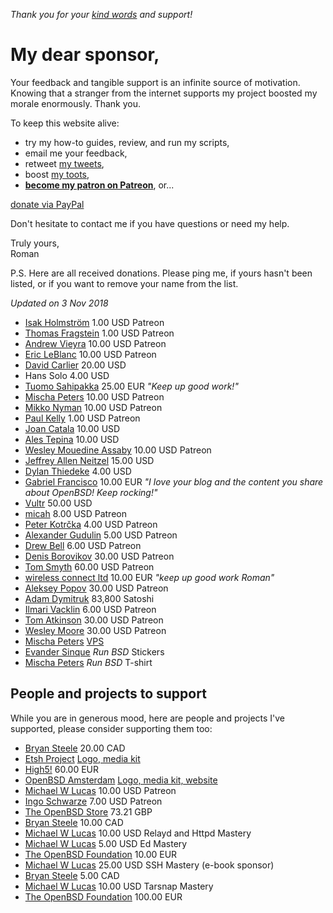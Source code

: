 _Thank you for your [kind words](words.html) and support!_

# My dear sponsor,

Your feedback and tangible support is an infinite source of motivation.
Knowing that a stranger from the internet supports my project boosted
my morale enormously. Thank you.

To keep this website alive:

- try my how-to guides, review, and run my scripts,
- email me your feedback,
- retweet [my tweets](https://twitter.com/romanzolotarev),
- boost [my toots](https://bsd.network/@romanzolotarev),
- **[become my patron on Patreon](/patreon.html)**, or...

<!-- - send satoshis to [`3MZ9d6NTsirYfjx9iJVieT2WCHnzBZckHd`](bitcoin://3MZ9d6NTsirYfjx9iJVieT2WCHnzBZckHd), -->

<a href="/paypal.html"><span class="button">donate via PayPal</span></a>

Don't hesitate to contact me if you have questions or need my help.

Truly yours,<br>
Roman

P.S. Here are all received donations. Please ping me, if yours hasn't
been listed, or if you want to remove your name from the list.

_Updated on 3 Nov 2018_

- [Isak Holmstr&ouml;m](https://www.patreon.com/iah/creators "03 Nov 2018") 1.00 USD Patreon
- [Thomas Fragstein](https://www.patreon.com/user/creators?u=3821228 "01 Nov 2018") 1.00 USD Patreon
- [Andrew Vieyra](https://www.patreon.com/andrewvieyra/creators "31 Oct 2018") 10.00 USD Patreon
- [Eric LeBlanc](https://www.patreon.com/user/creators?u=845703 "02 Oct 2018") 10.00 USD Patreon
- [David Carlier](https://twitter.com/devnexen "01 Oct 2018") 20.00 USD
- Hans Solo 4.00 USD
- [Tuomo Sahipakka](https://twitter.com/tuomosa "01 Oct 2018") 25.00 EUR _"Keep up good work!"_
- [Mischa Peters](https://www.patreon.com/user/creators?u=13855226 "29 Sep 2018") 10.00 USD Patreon
- [Mikko Nyman](https://www.patreon.com/user/creators?u=13641444 "18 Sep 2018") 10.00 USD Patreon
- [Paul Kelly](https://www.patreon.com/user?u=13444615 "08 Sep 2018") 1.00 USD Patreon
- [Joan Catala](https://twitter.com/joancatala "22 Aug 2018") 10.00 USD
- [Ales Tepina](https://twitter.com/alestepi "21 Aug 2018") 10.00 USD
- [Wesley Mouedine Assaby](https://twitter.com/wesley974 "20 Aug 2018") 10.00 USD Patreon
- [Jeffrey Allen Neitzel](https://jan.etsh.io/ "24 Jul 2018") 15.00 USD
- [Dylan Thiedeke](https://www.patreon.com/user/creators?u=2300411 "24 Jun 2018") 4.00 USD
- [Gabriel Francisco](https://twitter.com/fgbreel "8 Jun 2018") 10.00 EUR _"I love your blog and the content you share about OpenBSD! Keep rocking!"_
- [Vultr](https://www.vultr.com/?ref=7035749 "8 Jun 2018") 50.00 USD
- [micah](https://www.patreon.com/user/creators?u=4721204 "28 May 2018") 8.00 USD Patreon
- [Peter Kotr&#x10D;ka](https://www.patreon.com/pkotrcka/creators "Since 16 May 2018") 4.00 USD Patreon
- [Alexander Gudulin](https://www.patreon.com/agudulin/creators "Since 14 May 2018") 5.00 USD Patreon
- [Drew Bell](https://www.patreon.com/droob/creators "Since 29 Apr 2018") 6.00 USD Patreon
- [Denis Borovikov](https://www.patreon.com/user/creators?u=10926064 "Since 25 Apr 2018") 30.00 USD Patreon
- [Tom Smyth](https://www.patreon.com/user/creators?u=10913897 "Since 24 Apr 2018") 60.00 USD Patreon
- [wireless connect ltd](http://wirelessconnect.eu "24 Apr 2018") 10.00 EUR _"keep up good work Roman"_
- [Aleksey Popov](https://www.patreon.com/user?u=10910753 "Since 24 Apr 2018") 30.00 USD Patreon
- [Adam Dymitruk](https://twitter.com/adymitruk "24 Apr 2018") 83,800 Satoshi
- [Ilmari Vacklin](https://www.patreon.com/user?u=2288738 "Since 23 Apr 2018") 6.00 USD Patreon
- [Tom Atkinson](https://www.patreon.com/user?u=10778845 "Since 16 Apr 2018") 30.00 USD Patreon
- [Wesley Moore](https://www.patreon.com/wezm "15 Apr 2018") 30.00 USD Patreon
- [Mischa Peters](https://twitter.com/mischapeters "13 Apr 2018") [VPS](https://openbsd.amsterdam)
- [Evander Sinque](https://twitter.com/FiLiS "31 Oct 2017") _Run BSD_ Stickers
- [Mischa Peters](https://twitter.com/mischapeters "19 Sep 2017") _Run BSD_ T-shirt

## People and projects to support

While you are in generous mood, here are people and projects I've
supported, please consider supporting them too:

- [Bryan Steele](https://brynet.biz.tm/ "02 Nov 2018 2HE50576BY512230V") 20.00 CAD
- [Etsh Project](https://etsh.io/ "23 Jul 2018") [Logo, media kit](/etsh.io/)
- [High5!](https://high5.nl/ "Since 20 Jun 2018") 60.00 EUR
- [OpenBSD Amsterdam](https://openbsd.amsterdam/ "Since 10 Jun 2018") [Logo, media kit, website](/openbsd.amsterdam/)
- [Michael W Lucas](https://www.patreon.com/mwlucas "Since 1 Jul 2018") 10.00 USD Patreon
- [Ingo Schwarze](https://www.patreon.com/IngoSchwarze "Since 1 Jun 2018") 7.00 USD Patreon
- [The OpenBSD Store](https://www.openbsdstore.com/ "6 May 2018 41389") 73.21 GBP
- [Bryan Steele](https://brynet.biz.tm/ "16 Apr 2018 5M5560322U154440G") 10.00 CAD
- [Michael W Lucas](https://www.michaelwlucas.com/tools/relayd "1 Apr 2018") 10.00 USD Relayd and Httpd Mastery
- [Michael W Lucas](https://www.michaelwlucas.com/tools/ed "1 Apr 2018") 5.00 USD Ed Mastery
- [The OpenBSD Foundation](https://www.openbsdfoundation.org/donations.html "15 Dec 2017 91920137MK9975307") 10.00 EUR
- [Michael W Lucas](https://www.michaelwlucas.com/tools/ssh "2 Nov 2017") 25.00 USD SSH Mastery (e-book sponsor)
- [Bryan Steele](https://brynet.biz.tm/ "6 Oct 2017 0AB18292BG563772H") 5.00 CAD
- [Michael W Lucas](https://www.michaelwlucas.com/tools/tarsnap "14 Sep 2017") 10.00 USD Tarsnap Mastery
- [The OpenBSD Foundation](https://www.openbsdfoundation.org/donations.html "25 Aug 2017 7BF04702TU178773D") 100.00 EUR
